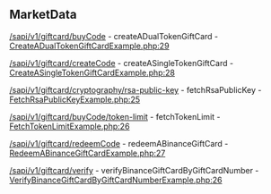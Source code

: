 ## MarketData

[/sapi/v1/giftcard/buyCode](https://developers.binance.com/docs/gift_card/market-data/Create-a-dual-token-gift-card) - createADualTokenGiftCard - [CreateADualTokenGiftCardExample.php:29](/examples/gift-card/marketdata/CreateADualTokenGiftCardExample.php#L29)

[/sapi/v1/giftcard/createCode](https://developers.binance.com/docs/gift_card/market-data/Create-a-single-token-gift-card) - createASingleTokenGiftCard - [CreateASingleTokenGiftCardExample.php:28](/examples/gift-card/marketdata/CreateASingleTokenGiftCardExample.php#L28)

[/sapi/v1/giftcard/cryptography/rsa-public-key](https://developers.binance.com/docs/gift_card/market-data/Fetch-RSA-Public-Key) - fetchRsaPublicKey - [FetchRsaPublicKeyExample.php:25](/examples/gift-card/marketdata/FetchRsaPublicKeyExample.php#L25)

[/sapi/v1/giftcard/buyCode/token-limit](https://developers.binance.com/docs/gift_card/market-data/Fetch-Token-Limit) - fetchTokenLimit - [FetchTokenLimitExample.php:26](/examples/gift-card/marketdata/FetchTokenLimitExample.php#L26)

[/sapi/v1/giftcard/redeemCode](https://developers.binance.com/docs/gift_card/market-data/Redeem-a-Binance-Gift-Card) - redeemABinanceGiftCard - [RedeemABinanceGiftCardExample.php:27](/examples/gift-card/marketdata/RedeemABinanceGiftCardExample.php#L27)

[/sapi/v1/giftcard/verify](https://developers.binance.com/docs/gift_card/market-data/Verify-Binance-Gift-Card-by-Gift-Card-Number) - verifyBinanceGiftCardByGiftCardNumber - [VerifyBinanceGiftCardByGiftCardNumberExample.php:26](/examples/gift-card/marketdata/VerifyBinanceGiftCardByGiftCardNumberExample.php#L26)

